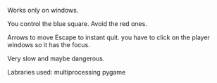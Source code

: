 Works only on windows.

You control the blue square.
Avoid the red ones.

Arrows to move
Escape to instant quit.
you have to click on the player windows so it has the focus.

Very slow and maybe dangerous.

Labraries used:
multiprocessing
pygame
